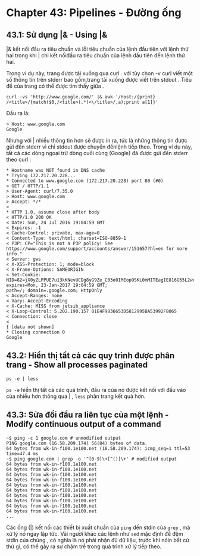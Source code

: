# Chapter 43: Pipelines - Đường ống

## 43.1: Sử dụng |& - Using |&

|& kết nối đầu ra tiêu chuẩn và lỗi tiêu chuẩn của lệnh đầu tiên với lệnh thứ hai trong khi | chỉ kết nốiđầu ra tiêu chuẩn của lệnh đầu tiên đến lệnh thứ hai.

Trong ví dụ này, trang được tải xuống qua curl . với tùy chọn -v curl viết một số thông tin trên stderr bao gồm,trang tải xuống được viết trên stdout . Tiêu đề của trang có thể được tìm thấy giữa <title> và </title> .

```
curl -vs 'http://www.google.com/' |& awk '/Host:/{print}
/<title>/{match($0,/<title>(.*)<\/title>/,a);print a[1]}'
```

Đầu ra là:

```
> Host: www.google.com
Google
```

Nhưng với | nhiều thông tin hơn sẽ được in ra, tức là những thông tin được gửi đến stderr vì chỉ stdout được chuyển đếnlệnh tiếp theo. Trong ví dụ này, tất cả các dòng ngoại trừ dòng cuối cùng (Google) đã được gửi đến stderr theo curl :

```
* Hostname was NOT found in DNS cache
* Trying 172.217.20.228...
* Connected to www.google.com (172.217.20.228) port 80 (#0)
> GET / HTTP/1.1
> User-Agent: curl/7.35.0
> Host: www.google.com
> Accept: */*
>
* HTTP 1.0, assume close after body
< HTTP/1.0 200 OK
< Date: Sun, 24 Jul 2016 19:04:59 GMT
< Expires: -1
< Cache-Control: private, max-age=0
< Content-Type: text/html; charset=ISO-8859-1
< P3P: CP="This is not a P3P policy! See
https://www.google.com/support/accounts/answer/151657?hl=en for more info."
< Server: gws
< X-XSS-Protection: 1; mode=block
< X-Frame-Options: SAMEORIGIN
< Set-Cookie: NID=82=jX0yZLPPUE7u13kKNevUCDg8yG9Ze_C03o0IMEopOSKL0mMITEagIE816G55L2wrTlQwgXkhq4ApFvvYEoaWFoEoq2T0sBTuQVdsIFULj9b2O8X35O0sAgUnc3a3JnTRBqelMcuS9QkQA; expires=Mon, 23-Jan-2017 19:04:59 GMT;
path=/; domain=.google.com; HttpOnly
< Accept-Ranges: none
< Vary: Accept-Encoding
< X-Cache: MISS from jetsib_appliance
< X-Loop-Control: 5.202.190.157 81E4F9836653D5812995BA53992F8065
< Connection: close
<
{ [data not shown]
* Closing connection 0
Google
```

## 43.2: Hiển thị tất cả các quy trình được phân trang - Show all processes paginated

```
ps -e | less
```

`ps -e` hiển thị tất cả các quá trình, đầu ra của nó được kết nối với đầu vào của nhiều hơn thông qua | , `less` phân trang kết quả hơn.

## 43.3: Sửa đổi đầu ra liên tục của một lệnh - Modify continuous output of a command

```
~$ ping -c 1 google.com # unmodified output
PING google.com (16.58.209.174) 56(84) bytes of data.
64 bytes from wk-in-f100.1e100.net (16.58.209.174): icmp_seq=1 ttl=53 time=47.4 ms
~$ ping google.com | grep -o '^[0-9]\+[^()]\+' # modified output
64 bytes from wk-in-f100.1e100.net
64 bytes from wk-in-f100.1e100.net
64 bytes from wk-in-f100.1e100.net
64 bytes from wk-in-f100.1e100.net
64 bytes from wk-in-f100.1e100.net
64 bytes from wk-in-f100.1e100.net
64 bytes from wk-in-f100.1e100.net
64 bytes from wk-in-f100.1e100.net
64 bytes from wk-in-f100.1e100.net
64 bytes from wk-in-f100.1e100.net
...
```

Các ống (|) kết nối các thiết bị xuất chuẩn của `ping` đến stdin của `grep` , mà xử lý nó ngay lập tức. Vài người khác các lệnh như `sed` mặc định để đệm stdin của chúng , có nghĩa là nó phải nhận đủ dữ liệu, trước khi nóin bất cứ thứ gì, có thể gây ra sự chậm trễ trong quá trình xử lý tiếp theo.